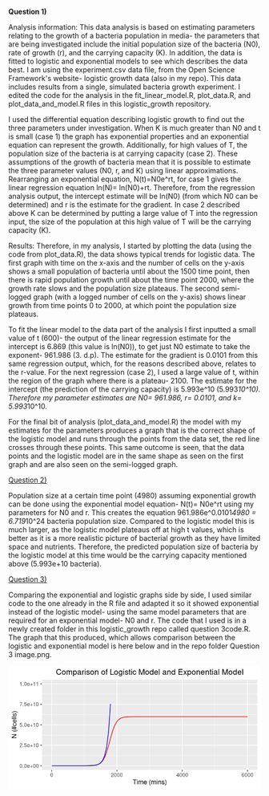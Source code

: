 **Question 1)**

Analysis information: This data analysis is based on estimating parameters relating to the growth of a bacteria population in media- the parameters that are being investigated include the initial population size of the bacteria (N0), rate of growth (r), and the carrying capacity (K). In addition, the data is fitted to logistic and exponential models to see which describes the data best. I am using the experiment.csv data file, from the Open Science Framework's website- logistic growth data (also in my repo). This data includes results from a single, simulated bacteria growth experiment. I edited the code for the analysis in the fit_linear_model.R, plot_data.R, and plot_data_and_model.R files in this logistic_growth repository. 
 
I used the differential equation describing logistic growth to find out the three parameters under investigation. When K is much greater than N0 and t is small (case 1) the graph has exponential properties and an exponential equation can represent the growth. Additionally, for high values of T, the population size of the bacteria is at carrying capacity (case 2). These assumptions of the growth of bacteria mean that it is possible to estimate the three parameter values (N0, r, and K) using linear approximations. Rearranging an exponential equation, N(t)=N0e^rt, for case 1 gives the linear regression equation ln(N)= ln(N0)+rt. Therefore, from the regression analysis output, the intercept estimate will be ln(N0) (from which N0 can be determined) and r is the estimate for the gradient. In case 2 described above K can be determined by putting a large value of T into the regression input, the size of the population at this high value of T will be the carrying capacity (K). 

Results: Therefore, in my analysis, I started by plotting the data (using the code from plot_data.R), the data shows typical trends for logistic data. The first graph with time on the x-axis and  the number of cells on the y-axis shows a small population of bacteria until about the 1500 time point, then there is rapid population growth until about the time point 2000, where the growth rate slows and the population size plateaus. The second semi-logged graph (with a logged number of cells on the y-axis) shows linear growth from time points 0 to 2000, at which point the population size plateaus. 

To fit the linear model to the data part of the analysis I first inputted a small value of t (600)- the output of the linear regression estimate for the intercept is 6.869 (this value is ln(N0)), to get just N0 estimate to take the exponent- 961.986 (3. d.p). The estimate for the gradient is 0.0101 from this same regression output, which, for the reasons described above, relates to the r-value. For the next regression (case 2), I used a large value of t, within the region of the graph where there is a plateau- 2100. The estimate for the intercept (the prediction of the carrying capacity) is 5.993e^10 (5.993*10^10). Therefore my parameter estimates are N0= 961.986, r= 0.0101, and k= 5.993*10^10.

For the final bit of analysis (plot_data_and_model.R) the model with my estimates for the parameters produces a graph that is the correct shape of the logistic model and runs through the points from the data set, the red line crosses through these points. This same outcome is seen, that the data points and the logistic model are in the same shape as seen on the first graph and are also seen on the semi-logged graph.

<ins> Question 2) </ins> 

Population size at a certain time point (4980) assuming exponential growth can be done using the exponential model equation- N(t)= N0e^rt using my parameters for N0 and r. This creates the equation 961.986e^0.0101*4980 = 6.719*10^24 bacteria population size. Compared to the logistic model this is much larger, as the logistic model plateaus off at high t values, which is better as it is a more realistic picture of bacterial growth as they have limited space and nutrients. Therefore, the predicted population size of bacteria by the logistic model at this time would be the carrying capacity mentioned above (5.993e+10 bacteria). 

<ins> Question 3) </ins> 

Comparing the exponential and logistic graphs side by side, I used similar code to the one already in the R file and adapted it so it showed exponential instead of the logistic model- using the same model parameters that are required for an exponential model- N0 and r. The code that I used is in a newly created folder in this logistic_growth repo called question 3code.R. The graph that this produced, which allows comparison between the logistic and exponential model is here below and in the repo folder Question 3 image.png.

 <p align="center">
     <img src="https://github.com/Cat13-beep/logistic_growth/blob/main/Question%203%20image.png" width"200" height"100">
  </p>
